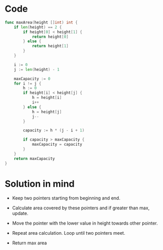 Code
====

```go
func maxArea(height []int) int {
	if len(height) == 2 {
		if height[0] < height[1] {
			return height[0]
		} else {
			return height[1]
		}
	}

	i := 0
	j := len(height) - 1

	maxCapacity := 0
	for i != j {
		h := 0
		if height[i] < height[j] {
			h = height[i]
			i++
		} else {
			h = height[j]
			j--
		}

		capacity := h * (j - i + 1)

		if capacity > maxCapacity {
			maxCapacity = capacity
		}
	}
	return maxCapacity
}
```

Solution in mind
================

-	Keep two pointers starting from beginning and end.

-	Calculate area covered by these pointers and if greater than max, update.

-	Move the pointer with the lower value in height towards other pointer.

-	Repeat area calculation. Loop until two pointers meet.

-	Return max area

